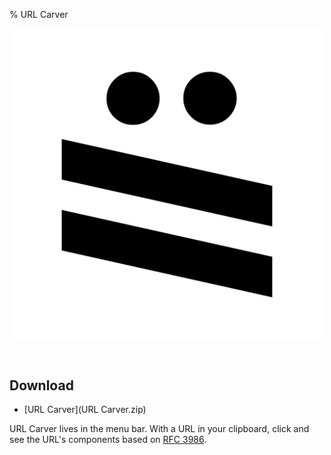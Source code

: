 % URL Carver

<header>
<img src="url-carver-icon.png" width="500"/>
</header>

## Download
* [URL Carver](URL Carver.zip)

URL Carver lives in the menu bar. With a URL in your clipboard, click and see the URL's components based on [RFC 3986](https://www.ietf.org/rfc/rfc3986.txt).
